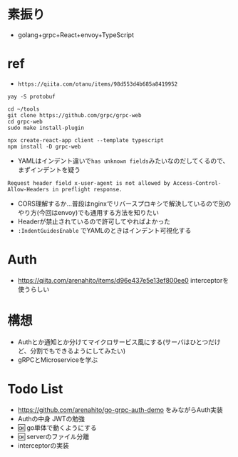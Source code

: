 # 素振り
- golang+grpc+React+envoy+TypeScript

# ref
- `https://qiita.com/otanu/items/98d553d4b685a8419952`

```
yay -S protobuf

cd ~/tools
git clone https://github.com/grpc/grpc-web
cd grpc-web
sudo make install-plugin

npx create-react-app client --template typescript
npm install -D grpc-web
```
- YAMLはインデント違いで`has unknown fields`みたいなのだしてくるので、まずインデントを疑う
```
Request header field x-user-agent is not allowed by Access-Control-Allow-Headers in preflight response.
```
- CORS理解するか...普段はnginxでリバースプロキシで解決しているので別のやり方(今回はenvoy)でも通用する方法を知りたい
- Headerが禁止されているので許可してやればよかった
- `:IndentGuidesEnable` でYAMLのときはインデント可視化する

# Auth
- https://qiita.com/arenahito/items/d96e437e5e13ef800ee0 interceptorを使うらしい

# 構想
- Authとか通知とか分けてマイクロサービス風にする(サーバはひとつだけど、分割でもできるようにしてみたい)
- gRPCとMicroserviceを学ぶ

# Todo List
- https://github.com/arenahito/go-grpc-auth-demo をみながらAuth実装
- Authの中身 JWTの勉強
- :ok: go単体で動くようにする
- :ok: serverのファイル分離
- interceptorの実装
